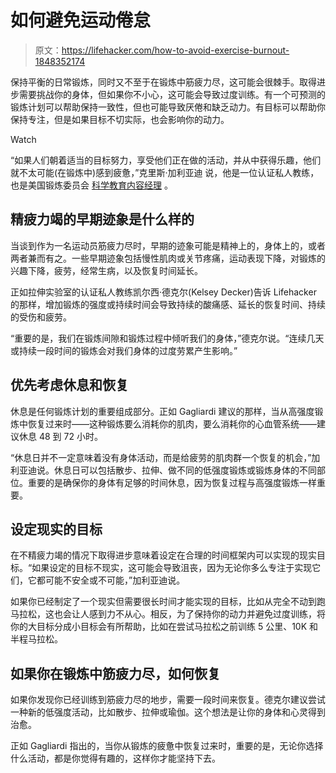 # 如何避免运动倦怠

> 原文：<https://lifehacker.com/how-to-avoid-exercise-burnout-1848352174>

保持平衡的日常锻炼，同时又不至于在锻炼中筋疲力尽，这可能会很棘手。取得进步需要挑战你的身体，但如果你不小心，这可能会导致过度训练。有一个可预测的锻炼计划可以帮助保持一致性，但也可能导致厌倦和缺乏动力。有目标可以帮助你保持专注，但是如果目标不切实际，也会影响你的动力。

Watch

“如果人们朝着适当的目标努力，享受他们正在做的活动，并从中获得乐趣，他们就不太可能(在锻炼中)感到疲惫，”克里斯·加利亚迪 说，他是一位认证私人教练，也是美国锻炼委员会 [科学教育内容经理](https://www.acefitness.org/) 。

## **精疲力竭的早期迹象是什么样的**

当谈到作为一名运动员筋疲力尽时，早期的迹象可能是精神上的，身体上的，或者两者兼而有之。一些早期迹象包括慢性肌肉或关节疼痛，运动表现下降，对锻炼的兴趣下降，疲劳，经常生病，以及恢复时间延长。

正如拉伸实验室的认证私人教练凯尔西·德克尔(Kelsey Decker)告诉 Lifehacker 的那样，增加锻炼的强度或持续时间会导致持续的酸痛感、延长的恢复时间、持续的受伤和疲劳。

“重要的是，我们在锻炼间隙和锻炼过程中倾听我们的身体，”德克尔说。“连续几天或持续一段时间的锻炼会对我们身体的过度劳累产生影响。”

## **优先考虑休息和恢复**

休息是任何锻炼计划的重要组成部分。正如 Gagliardi 建议的那样，当从高强度锻炼中恢复过来时——这种锻炼要么消耗你的肌肉，要么消耗你的心血管系统——建议休息 48 到 72 小时。

“休息日并不一定意味着没有身体活动，而是给疲劳的肌肉群一个恢复的机会，”加利亚迪说。休息日可以包括散步、拉伸、做不同的低强度锻炼或锻炼身体的不同部位。重要的是确保你的身体有足够的时间休息，因为恢复过程与高强度锻炼一样重要。

## **设定现实的目标**

在不精疲力竭的情况下取得进步意味着设定在合理的时间框架内可以实现的现实目标。“如果设定的目标不现实，这可能会导致沮丧，因为无论你多么专注于实现它们，它都可能不安全或不可能，”加利亚迪说。

如果你已经制定了一个现实但需要很长时间才能实现的目标，比如从完全不动到跑马拉松，这也会让人感到力不从心。相反，为了保持你的动力并避免过度训练，将你的大目标分成小目标会有所帮助，比如在尝试马拉松之前训练 5 公里、10K 和半程马拉松。

## **如果你在锻炼中筋疲力尽，如何恢复**

如果你发现你已经训练到筋疲力尽的地步，需要一段时间来恢复。德克尔建议尝试一种新的低强度活动，比如散步、拉伸或瑜伽。这个想法是让你的身体和心灵得到治愈。

正如 Gagliardi 指出的，当你从锻炼的疲惫中恢复过来时，重要的是，无论你选择什么活动，都是你觉得有趣的，这样你才能坚持下去。